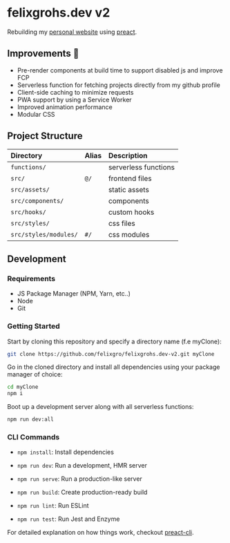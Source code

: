 # felixgrohs.dev v2

Rebuilding my [personal website](https://github.com/felixgro/felixgrohs.dev) using [preact](https://preactjs.com/).

## Improvements 🚀
- Pre-render components at build time to support disabled js and improve FCP
- Serverless function for fetching projects directly from my github profile
- Client-side caching to minimize requests
- PWA support by using a Service Worker
- Improved animation performance
- Modular CSS

## Project Structure
| Directory | Alias | Description |
| :----- | :----- | :----- |
|`functions/`||serverless functions|
|`src/`|`@/`|frontend files|
|`src/assets/`||static assets|
|`src/components/`||components|
|`src/hooks/`||custom hooks|
|`src/styles/`||css files|
|`src/styles/modules/`|`#/`|css modules|

## Development

### Requirements
- JS Package Manager (NPM, Yarn, etc..)
- Node
- Git

### Getting Started
Start by cloning this repository and specify a directory name (f.e myClone):
```bash
git clone https://github.com/felixgro/felixgrohs.dev-v2.git myClone
```
Go in the cloned directory and install all dependencies using your package manager of choice:
```bash
cd myClone
npm i
```
Boot up a development server along with all serverless functions:
```bash
npm run dev:all
```

### CLI Commands
*   `npm install`: Install dependencies

*   `npm run dev`: Run a development, HMR server

*   `npm run serve`: Run a production-like server

*   `npm run build`: Create production-ready build

*   `npm run lint`: Run ESLint

*   `npm run test`: Run Jest and Enzyme

For detailed explanation on how things work, checkout [preact-cli](https://github.com/developit/preact-cli/blob/master/README.md).

